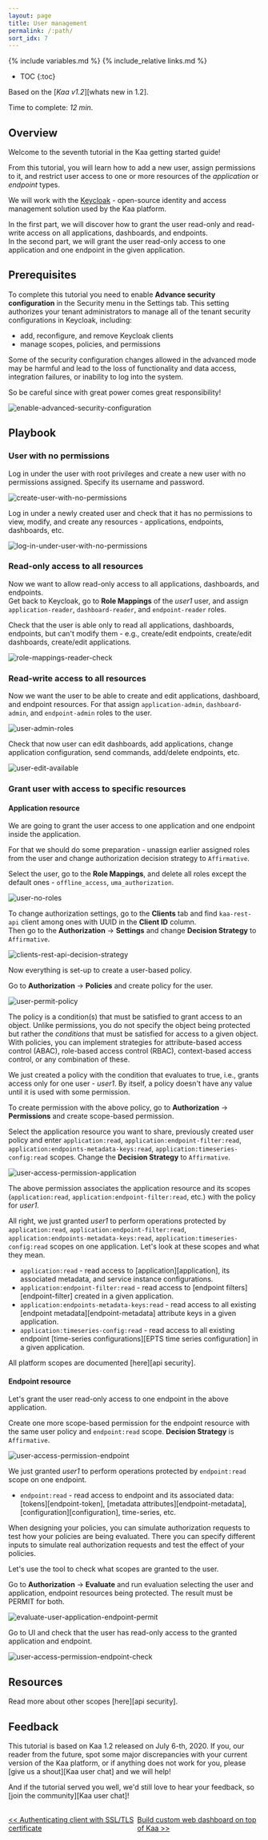 ```yaml
---
layout: page
title: User management
permalink: /:path/
sort_idx: 7
---
```


{% include variables.md %}
{% include_relative links.md %}

* TOC
{:toc}

Based on the [*Kaa v1.2*][whats new in 1.2].

Time to complete: *12 min*.


## Overview

Welcome to the seventh tutorial in the Kaa getting started guide!

From this tutorial, you will learn how to add a new user, assign permissions to it, and restrict user access to one or more resources of the _application_ or _endpoint_ types.

We will work with the [Keycloak](https://www.keycloak.org/) - open-source identity and access management solution used by the Kaa platform.

In the first part, we will discover how to grant the user read-only and read-write access on all applications, dashboards, and endpoints.  
In the second part, we will grant the user read-only access to one application and one endpoint in the given application.


## Prerequisites

To complete this tutorial you need to enable **Advance security configuration** in the Security menu in the Settings tab.
This setting authorizes your tenant administrators to manage all of the tenant security configurations in Keycloak, including:

* add, reconfigure, and remove Keycloak clients
* manage scopes, policies, and permissions

Some of the security configuration changes allowed in the advanced mode may be harmful and lead to the loss of functionality and data access, integration failures, or inability to log into the system.

So be careful since with great power comes great responsibility!

![enable-advanced-security-configuration](attach/img/enable-advanced-security-configuration.png)


## Playbook


### User with no permissions

Log in under the user with root privileges and create a new user with no permissions assigned.
Specify its username and password.

<p class="text-center">
  <img alt="create-user-with-no-permissions" data-gifffer="attach/img/create-user-with-no-permissions.gif"/>
</p>

Log in under a newly created user and check that it has no permissions to view, modify, and create any resources - applications, endpoints, dashboards, etc.

<p class="text-center">
  <img alt="log-in-under-user-with-no-permissions" data-gifffer="attach/img/log-in-under-user-with-no-permissions.gif"/>
</p>


### Read-only access to all resources

Now we want to allow read-only access to all applications, dashboards, and endpoints.  
Get back to Keycloak, go to **Role Mappings** of the _user1_ user, and assign `application-reader`, `dashboard-reader`, and `endpoint-reader` roles.
  
Check that the user is able only to read all applications, dashboards, endpoints, but can't modify them - e.g., create/edit endpoints, create/edit dashboards, create/edit applications.

<p class="text-center">
  <img alt="role-mappings-reader-check" data-gifffer="attach/img/role-mappings-reader-check.gif"/>
</p>


### Read-write access to all resources

Now we want the user to be able to create and edit applications, dashboard, and endpoint resources. 
For that assign `application-admin`, `dashboard-admin`, and `endpoint-admin` roles to the user.

![user-admin-roles](attach/img/user-admin-roles-marked.png)

Check that now user can edit dashboards, add applications, change application configuration, send commands, add/delete endpoints, etc.

<p class="text-center">
  <img alt="user-edit-available" data-gifffer="attach/img/user-edit-available.gif"/>
</p>


### Grant user with access to specific resources

#### Application resource

We are going to grant the user access to one application and one endpoint inside the application.

For that we should do some preparation - unassign earlier assigned roles from the user and change authorization decision strategy to `Affirmative`.  

Select the user, go to the **Role Mappings**, and delete all roles except the default ones - `offline_access`, `uma_authorization`.

![user-no-roles](attach/img/user-no-roles.png)

To change authorization settings, go to the **Clients** tab and find `kaa-rest-api` client among ones with UUID in the **Client ID** column.  
Then go to the **Authorization** -> **Settings** and change **Decision Strategy** to `Affirmative`.

<p class="text-center">
  <img alt="clients-rest-api-decision-strategy" data-gifffer="attach/img/clients-rest-api-decision-strategy.gif"/>
</p>

Now everything is set-up to create a user-based policy.

Go to **Authorization** -> **Policies** and create policy for the user.

<p class="text-center">
  <img alt="user-permit-policy" data-gifffer="attach/img/user-permit-policy.gif"/>
</p>

The policy is a condition(s) that must be satisfied to grant access to an object.
Unlike permissions, you do not specify the object being protected but rather the _conditions_ that must be satisfied for access to a given object.
With policies, you can implement strategies for attribute-based access control (ABAC), role-based access control (RBAC), context-based access control, or any combination of these.

We just created a policy with the condition that evaluates to true, i.e., grants access only for one user - _user1_.
By itself, a policy doesn't have any value until it is used with some permission.

To create permission with the above policy, go to **Authorization** -> **Permissions** and create scope-based permission.

Select the application resource you want to share, previously created user policy and enter `application:read`, `application:endpoint-filter:read`, `application:endpoints-metadata-keys:read`, `application:timeseries-config:read` scopes. 
Change the **Decision Strategy** to `Affirmative`.

<p class="text-center">
  <img alt="user-access-permission-application" data-gifffer="attach/img/user-access-permission-application.gif"/>
</p>

The above permission associates the application resource and its scopes (`application:read`, `application:endpoint-filter:read`, etc.) with the policy for _user1_.

All right, we just granted _user1_ to perform operations protected by `application:read`, `application:endpoint-filter:read`, `application:endpoints-metadata-keys:read`, `application:timeseries-config:read` scopes on one application.
Let's look at these scopes and what they mean.

* `application:read` - read access to [application][application], its associated metadata, and service instance configurations.
* `application:endpoint-filter:read` - read access to [endpoint filters][endpoint-filter] created in a given application.
* `application:endpoints-metadata-keys:read` - read access to all existing [endpoint metadata][endpoint-metadata] attribute keys in a given application.
* `application:timeseries-config:read` - read access to all existing endpoint [time-series configurations][EPTS time series configuration] in a given application.

All platform scopes are documented [here][api security].

#### Endpoint resource

Let's grant the user read-only access to one endpoint in the above application.

Create one more scope-based permission for the endpoint resource with the same user policy and `endpoint:read` scope. 
**Decision Strategy** is `Affirmative`.

<p class="text-center">
  <img alt="user-access-permission-endpoint" data-gifffer="attach/img/user-access-permission-endpoint.gif"/>
</p>

We just granted _user1_ to perform operations protected by `endpoint:read` scope on one endpoint.

* `endpoint:read` - read access to endpoint and its associated data: [tokens][endpoint-token], [metadata attributes][endpoint-metadata], [configuration][configuration], time-series, etc.

When designing your policies, you can simulate authorization requests to test how your policies are being evaluated.
There you can specify different inputs to simulate real authorization requests and test the effect of your policies.

Let's use the tool to check what scopes are granted to the user.

Go to **Authorization** -> **Evaluate** and run evaluation selecting the user and application, endpoint resources being protected.
The result must be PERMIT for both.

<p class="text-center">
  <img alt="evaluate-user-application-endpoint-permit" data-gifffer="attach/img/evaluate-user-application-endpoint-permit.gif"/>
</p>

Go to UI and check that the user has read-only access to the granted application and endpoint.

<p class="text-center">
  <img alt="user-access-permission-endpoint-check" data-gifffer="attach/img/user-access-permission-endpoint-check.gif"/>
</p>


## Resources

Read more about other scopes [here][api security].


## Feedback

This tutorial is based on Kaa 1.2 released on July 6-th, 2020.
If you, our reader from the future, spot some major discrepancies with your current version of the Kaa platform, or if anything does not work for you, please [give us a shout][Kaa user chat] and we will help!

And if the tutorial served you well, we'd still love to hear your feedback, so [join the community][Kaa user chat]!

<br/>
<div style="display: flex; justify-content: space-between;">
<div>
<a class="free_trial__button" href="{{authenticating_client_with_tls_certificate}}"><< Authenticating client with SSL/TLS certificate</a>
</div>
<div>
<a class="free_trial__button" href="{{custom_web_dashboard}}">Build custom web dashboard on top of Kaa >></a>
</div>
</div>
